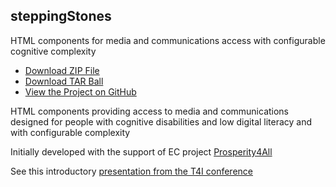 ## steppingStones
HTML components for media and communications access with configurable cognitive complexity

* [Download ZIP File](https://github.com/OpenDirective/steppingStones/zipball/master)
* [Download TAR Ball](https://github.com/OpenDirective/steppingStones/tarball/master)
* [View the Project on GitHub](https://github.com/OpenDirective/steppingStones)

HTML components providing access to media and communications designed for people with cognitive disabilities and low digital literacy and with configurable complexity

Initially developed with the support of EC project [Prosperity4All](http://www.prosperity4all.eu/)
        
See this introductory [presentation from the T4I conference](2016-11-28_T4ISteppingStones)
